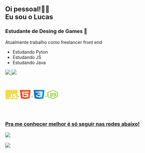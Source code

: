 ## Oi pessoal!🖐🏻<br> Eu sou o Lucas
### Estudante de Desing de Games 👾
Atualmente trabalho como freelancer front end
- Estudando Pyton
- Estudando JS
- Estudando Java
 <div>
   <a href="https://github.com/Lucas-SFernandez">
   <img height="180em" src="https://github-readme-stats.vercel.app/api?username=Lucas-SFernandez&show_icons=true&theme=tokyonight&include_all_commits=true&count_private=true"/>
   <img height="180em" src="https://github-readme-stats.vercel.app/api/top-langs/?username=Lucas-SFernandez&layout=compact&langs_count=6&theme=tokyonight"/>
</div>

##
    
<div style="display: inline_block"><br>
  <img align="center" alt="Js" height="30" width="40" src="https://raw.githubusercontent.com/devicons/devicon/master/icons/javascript/javascript-plain.svg">
  <img align="center" alt="HTML" height="30" width="40" src="https://raw.githubusercontent.com/devicons/devicon/master/icons/html5/html5-original.svg">
  <img align="center" alt="CSS" height="30" width="40" src="https://raw.githubusercontent.com/devicons/devicon/master/icons/css3/css3-original.svg">
  <img align="center" alt="nodejs" height="30" width="40" src="https://raw.githubusercontent.com/devicons/devicon/master/icons/nodejs/nodejs-original.svg">
</div>

##
 
 <br>
 
  ### Pra me conhecer melhor é só seguir nas redes abaixo!
 
<div> 
  
  <a href="https://www.instagram.com/lucas.novis/" target="_blank"><img src="https://img.shields.io/badge/-Instagram-%23E4405F?style=for-the-badge&logo=instagram&logoColor=white" target="_blank"></a>
 
  <a href = "lucas97sf@gmail.com"><img src="https://img.shields.io/badge/-Gmail-%23333?style=for-the-badge&logo=gmail&logoColor=white" target="_blank"></a>

</div>
